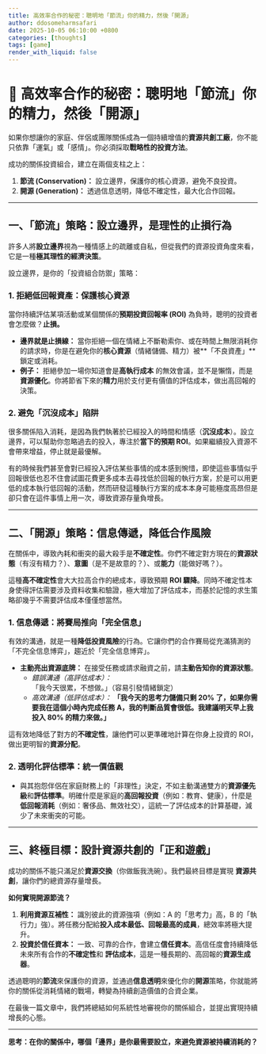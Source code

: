 ```yaml
---
title: 高效率合作的秘密：聰明地「節流」你的精力，然後「開源」
author: ddosomeharmsafari
date: 2025-10-05 06:10:00 +0800
categories: [thoughts]
tags: [game]
render_with_liquid: false
---
```


# 🚀 高效率合作的秘密：聰明地「節流」你的精力，然後「開源」

如果你想讓你的家庭、伴侶或團隊關係成為一個持續增值的**資源共創工廠**，你不能只依靠「運氣」或「感情」。你必須採取**戰略性的投資方法**。

成功的關係投資組合，建立在兩個支柱之上：

1.  **節流 (Conservation)：** 設立邊界，保護你的核心資源，避免不良投資。
2.  **開源 (Generation)：** 透過信息透明，降低不確定性，最大化合作回報。

---

## 一、「節流」策略：設立邊界，是理性的止損行為

許多人將**設立邊界**視為一種情感上的疏離或自私，但從我們的資源投資角度來看，它是一種**極其理性的經濟決策**。

設立邊界，是你的「投資組合防禦」策略：

### 1. 拒絕低回報資產：保護核心資源

當你持續評估某項活動或某個關係的**預期投資回報率 (ROI)** 為負時，聰明的投資者會怎麼做？**止損。**

* **邊界就是止損線：** 當你拒絕一個在情緒上不斷勒索你、或在時間上無限消耗你的請求時，你是在避免你的**核心資源**（情緒儲備、精力）被**「不良資產」**鎖定或消耗。
* **例子：** 拒絕參加一場你知道會是**高執行成本** 的無效會議，並不是懶惰，而是**資源優化**。你將節省下來的**精力**用於支付更有價值的評估成本，做出高回報的決策。

### 2. 避免「沉沒成本」陷阱

很多關係陷入消耗，是因為我們執著於已經投入的時間和情感（**沉沒成本**）。設立邊界，可以幫助你忽略過去的投入，專注於**當下的預期 ROI**。如果繼續投入資源不會帶來增益，停止就是最優解。

有的時候我們甚至會對已經投入評估某些事情的成本感到惋惜，即使這些事情似乎回報很低也忍不住會試圖花費更多成本去尋找低於回報的執行方案，於是可以用更低的成本執行低回報的活動，然而研發這種執行方案的成本本身可能極度高昂但是卻只會在這件事情上用一次，導致資源存量負增長。

---

## 二、「開源」策略：信息傳遞，降低合作風險

在關係中，導致內耗和衝突的最大殺手是**不確定性**。你們不確定對方現在的**資源狀態**（有沒有精力？）、**意圖**（是不是故意的？）、或**能力**（能做好嗎？）。

這種**高不確定性**會大大拉高合作的總成本，導致預期 **ROI 驟降**。同時不確定性本身使得評估需要涉及資料收集和驗證，極大增加了評估成本，而基於記憶的求生策略卻幾乎不需要評估成本僅僅想當然。

### 1. 信息傳遞：將賽局推向「完全信息」

有效的溝通，就是一種**降低投資風險**的行為。它讓你們的合作賽局從充滿猜測的「不完全信息博弈」，趨近於「完全信息博弈」。

* **主動亮出資源底牌：** 在接受任務或請求融資之前，請**主動告知你的資源狀態**。
    * *錯誤溝通（高評估成本）：* 「我今天很累，不想做。」（容易引發情緒鎖定）
    * *高效溝通（低評估成本）：* **「我今天的思考力儲備只剩 20% 了，如果你需要我在這個小時內完成任務 A，我的判斷品質會很低。我建議明天早上我投入 80% 的精力來做。」**

這有效地降低了對方的**不確定性**，讓他們可以更準確地計算在你身上投資的 ROI，做出更明智的**資源分配**。

### 2. 透明化評估標準：統一價值觀

* 與其抱怨伴侶在家庭財務上的「非理性」決定，不如主動溝通雙方的**資源優先級**和**評估標準**。明確什麼是家庭的**高回報投資**（例如：教育、健康），什麼是**低回報消耗**（例如：奢侈品、無效社交），這統一了評估成本的計算基礎，減少了未來衝突的可能。

---

## 三、終極目標：設計資源共創的「正和遊戲」

成功的關係不能只滿足於**資源交換**（你做飯我洗碗）。我們最終目標是實現 **資源共創**，讓你們的總資源存量增長。

**如何實現開源節流？**

1.  **利用資源互補性：** 識別彼此的資源強項（例如：A 的「思考力」高，B 的「執行力」強）。將任務分配給**投入成本最低、回報最高的成員**，總效率將極大提升。
2.  **投資於信任資本：** 一致、可靠的合作，會建立**信任資本**。高信任度會持續降低未來所有合作的**不確定性**和 **評估成本**，這是一種長期的、高回報的**資源生成器**。

透過聰明的**節流**來保護你的資源，並通過**信息透明**來優化你的**開源**策略，你就能將你的關係從消耗情緒的戰場，轉變為持續創造價值的合資企業。

在最後一篇文章中，我們將總結如何系統性地審視你的關係組合，並提出實現持續增長的心態。

***
**思考：在你的關係中，哪個「邊界」是你最需要設立，來避免資源被持續消耗的？**
